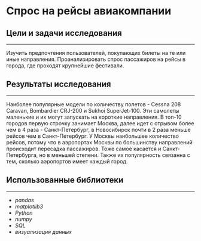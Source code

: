 # Спрос на рейсы авиакомпании

## Цели и задачи исследования


---

Изучить предпочтения пользователей, покупающих билеты на те или иные направления.
Проанализировать спрос пассажиров на рейсы в города, где проходят крупнейшие фестивали.


## Результаты исследования

---

Наиболее популярные модели по количеству полетов - Cessna 208 Caravan, Bombardier CRJ-200 и Sukhoi SuperJet-100. Эти самолеты маленькие и их могут запускать на короткие направления.
В топ-10 городов первую строчку занимает Москва, далее идет с отрывом более чем в 4 раза - Санкт-Петербург, в Новосибирск почти в 2 раза меньше рейсов чем в Санкт-Петербург. У Москвы наибольшее количество рейсов, потому что в аэропортах Москвы по большинству направлений происходит пересадка пассажиров. Тоже самое касается и Санкт-Петербурга, но в меньшей степени. Также их популярность связанна с тем, сколько аэропортов имеет каждый город.


## Использованные библиотеки

---

- *pandas*
- *matplotlib3*
- *Python*
- *numpy*
- *SQL*
- *визуализация данных* 
